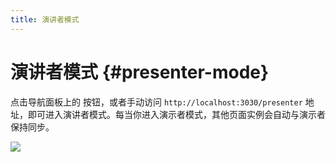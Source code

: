 ```yaml
---
title: 演讲者模式
---
```


# 演讲者模式 {#presenter-mode}

点击导航面板上的 <carbon-user-speaker class="inline-icon-btn"/> 按钮，或者手动访问 `http://localhost:3030/presenter` 地址，即可进入演讲者模式。每当你进入演示者模式，其他页面实例会自动与演示者保持同步。

![](/screenshots/presenter-mode.png)
